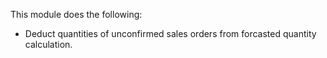 This module does the following:

- Deduct quantities of unconfirmed sales orders from forcasted quantity
  calculation.
